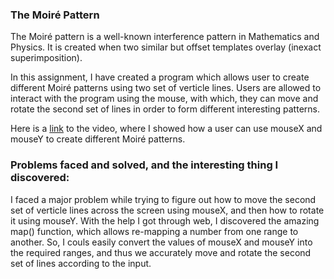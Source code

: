 ### The Moiré Pattern

The Moiré pattern is a well-known interference pattern in Mathematics and Physics. It is created when two similar but offset templates overlay (inexact superimposition). 

In this assignment, I have created a program which allows user to create different Moiré patterns using two set of verticle lines. Users are allowed to interact with the program using the mouse, with which, they can move and rotate the second set of lines in order to form different interesting patterns.

Here is a [link](https://drive.google.com/file/d/171gMOHYZsz195hOGGCe7wdBgZ0l9viOd/view?usp=sharing) to the video, where I showed how a user can use mouseX and mouseY to create different Moiré patterns.


### Problems faced and solved, and the interesting thing I discovered:

I faced a major problem while trying to figure out how to move the second set of verticle lines across the screen using mouseX, and then how to rotate it using mouseY. With the help I got through web, I discovered the amazing map() function, which allows re-mapping a number from one range to another. So, I couls easily convert the values of mouseX and mouseY into the required ranges, and thus we accurately move and rotate the second set of lines according to the input.



